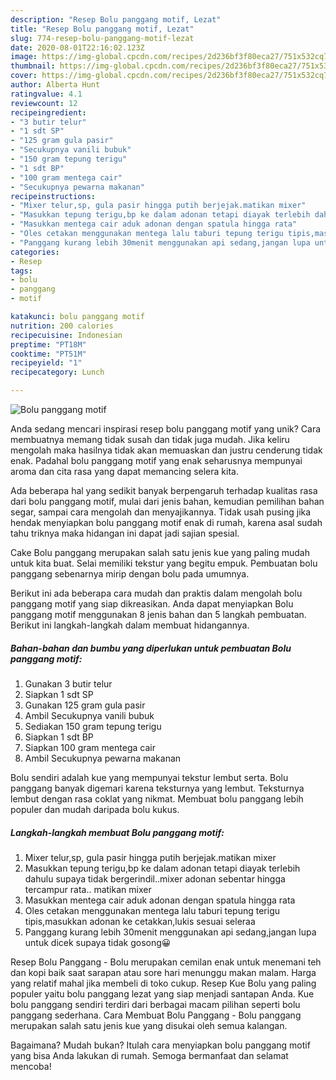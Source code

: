 ```yaml
---
description: "Resep Bolu panggang motif, Lezat"
title: "Resep Bolu panggang motif, Lezat"
slug: 774-resep-bolu-panggang-motif-lezat
date: 2020-08-01T22:16:02.123Z
image: https://img-global.cpcdn.com/recipes/2d236bf3f80eca27/751x532cq70/bolu-panggang-motif-foto-resep-utama.jpg
thumbnail: https://img-global.cpcdn.com/recipes/2d236bf3f80eca27/751x532cq70/bolu-panggang-motif-foto-resep-utama.jpg
cover: https://img-global.cpcdn.com/recipes/2d236bf3f80eca27/751x532cq70/bolu-panggang-motif-foto-resep-utama.jpg
author: Alberta Hunt
ratingvalue: 4.1
reviewcount: 12
recipeingredient:
- "3 butir telur"
- "1 sdt SP"
- "125 gram gula pasir"
- "Secukupnya vanili bubuk"
- "150 gram tepung terigu"
- "1 sdt BP"
- "100 gram mentega cair"
- "Secukupnya pewarna makanan"
recipeinstructions:
- "Mixer telur,sp, gula pasir hingga putih berjejak.matikan mixer"
- "Masukkan tepung terigu,bp ke dalam adonan tetapi diayak terlebih dahulu supaya tidak bergerindil..mixer adonan sebentar hingga tercampur rata.. matikan mixer"
- "Masukkan mentega cair aduk adonan dengan spatula hingga rata"
- "Oles cetakan menggunakan mentega lalu taburi tepung terigu tipis,masukkan adonan ke cetakkan,lukis sesuai seleraa"
- "Panggang kurang lebih 30menit menggunakan api sedang,jangan lupa untuk dicek supaya tidak gosong😀"
categories:
- Resep
tags:
- bolu
- panggang
- motif

katakunci: bolu panggang motif 
nutrition: 200 calories
recipecuisine: Indonesian
preptime: "PT18M"
cooktime: "PT51M"
recipeyield: "1"
recipecategory: Lunch

---
```



![Bolu panggang motif](https://img-global.cpcdn.com/recipes/2d236bf3f80eca27/751x532cq70/bolu-panggang-motif-foto-resep-utama.jpg)

Anda sedang mencari inspirasi resep bolu panggang motif yang unik? Cara membuatnya memang tidak susah dan tidak juga mudah. Jika keliru mengolah maka hasilnya tidak akan memuaskan dan justru cenderung tidak enak. Padahal bolu panggang motif yang enak seharusnya mempunyai aroma dan cita rasa yang dapat memancing selera kita.

Ada beberapa hal yang sedikit banyak berpengaruh terhadap kualitas rasa dari bolu panggang motif, mulai dari jenis bahan, kemudian pemilihan bahan segar, sampai cara mengolah dan menyajikannya. Tidak usah pusing jika hendak menyiapkan bolu panggang motif enak di rumah, karena asal sudah tahu triknya maka hidangan ini dapat jadi sajian spesial.

Cake Bolu panggang merupakan salah satu jenis kue yang paling mudah untuk kita buat. Selai memiliki tekstur yang begitu empuk. Pembuatan bolu panggang sebenarnya mirip dengan bolu pada umumnya.


Berikut ini ada beberapa cara mudah dan praktis dalam mengolah bolu panggang motif yang siap dikreasikan. Anda dapat menyiapkan Bolu panggang motif menggunakan 8 jenis bahan dan 5 langkah pembuatan. Berikut ini langkah-langkah dalam membuat hidangannya.

<!--inarticleads1-->

##### Bahan-bahan dan bumbu yang diperlukan untuk pembuatan Bolu panggang motif:

1. Gunakan 3 butir telur
1. Siapkan 1 sdt SP
1. Gunakan 125 gram gula pasir
1. Ambil Secukupnya vanili bubuk
1. Sediakan 150 gram tepung terigu
1. Siapkan 1 sdt BP
1. Siapkan 100 gram mentega cair
1. Ambil Secukupnya pewarna makanan


Bolu sendiri adalah kue yang mempunyai tekstur lembut serta. Bolu panggang banyak digemari karena teksturnya yang lembut. Teksturnya lembut dengan rasa coklat yang nikmat. Membuat bolu panggang lebih populer dan mudah daripada bolu kukus. 

<!--inarticleads2-->

##### Langkah-langkah membuat Bolu panggang motif:

1. Mixer telur,sp, gula pasir hingga putih berjejak.matikan mixer
1. Masukkan tepung terigu,bp ke dalam adonan tetapi diayak terlebih dahulu supaya tidak bergerindil..mixer adonan sebentar hingga tercampur rata.. matikan mixer
1. Masukkan mentega cair aduk adonan dengan spatula hingga rata
1. Oles cetakan menggunakan mentega lalu taburi tepung terigu tipis,masukkan adonan ke cetakkan,lukis sesuai seleraa
1. Panggang kurang lebih 30menit menggunakan api sedang,jangan lupa untuk dicek supaya tidak gosong😀


Resep Bolu Panggang - Bolu merupakan cemilan enak untuk menemani teh dan kopi baik saat sarapan atau sore hari menunggu makan malam. Harga yang relatif mahal jika membeli di toko cukup. Resep Kue Bolu yang paling populer yaitu bolu panggang lezat yang siap menjadi santapan Anda. Kue bolu panggang sendiri terdiri dari berbagai macam pilihan seperti bolu panggang sederhana. Cara Membuat Bolu Panggang - Bolu panggang merupakan salah satu jenis kue yang disukai oleh semua kalangan. 

Bagaimana? Mudah bukan? Itulah cara menyiapkan bolu panggang motif yang bisa Anda lakukan di rumah. Semoga bermanfaat dan selamat mencoba!
